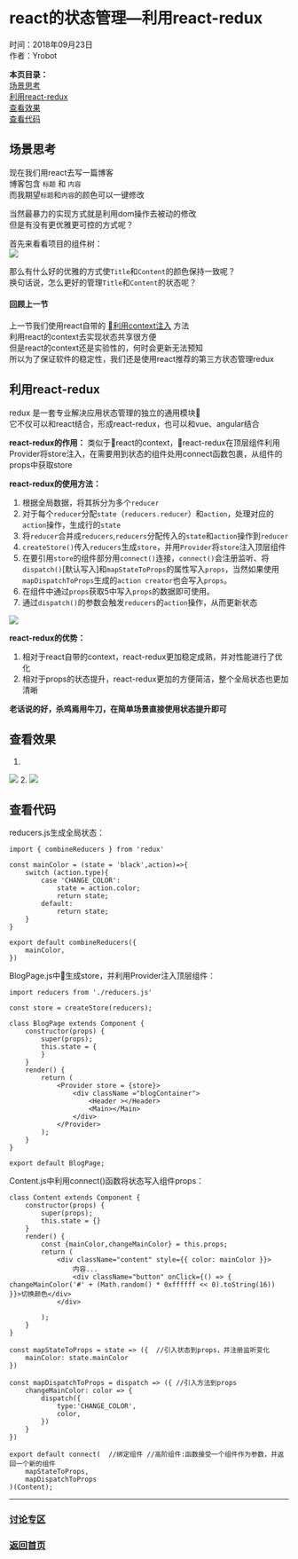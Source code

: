 # react的状态管理—利用react-redux 
时间：2018年09月23日  
作者：Yrobot  

__本页目录：__   
[场景思考](#index)  
[利用react-redux](#redux)  
[查看效果](#result)  
[查看代码](#code)  

<a id='index'></a>

## 场景思考
现在我们用react去写一篇博客  
博客包含 `标题` 和 `内容`  
而我期望`标题`和`内容`的颜色可以一键修改  

当然最暴力的实现方式就是利用dom操作去被动的修改  
但是有没有更优雅更可控的方式呢？  

首先来看看项目的组件树：  
![](https://ws1.sinaimg.cn/large/006tNbRwgy1fvekxo7hlhj30c00aj0sy.jpg)

那么有什么好的优雅的方式使`Title`和`Content`的颜色保持一致呢？  
换句话说，怎么更好的管理`Title`和`Content`的状态呢？ 

#### 回顾上一节  
上一节我们使用react自带的 [利用context注入](./利用context注入.md) 方法   
利用react的context去实现状态共享很方便  
但是react的context还是实验性的，何时会更新无法预知  
所以为了保证软件的稳定性，我们还是使用react推荐的第三方状态管理redux   

<a id='redux'></a>

## 利用react-redux
redux 是一套专业解决应用状态管理的独立的通用模块  
它不仅可以和react结合，形成react-redux，也可以和vue、angular结合  

__react-redux的作用：__ 类似于react的context，react-redux在顶层组件利用Provider将store注入，在需要用到状态的组件处用connect函数包裹，从组件的props中获取store  

__react-redux的使用方法：__  
1. 根据全局数据，将其拆分为多个`reducer`
2. 对于每个`reducer`分配`state`（`reducers.reducer`）和`action`，处理对应的`action`操作，生成行的`state`
3. 将`reducer`合并成`reducers`,`reducers`分配传入的`state`和`action`操作到`reducer` 
4. `createStore()`传入`reducers`生成`store`，并用`Provider`将`store`注入顶层组件
5. 在要引用`store`的组件部分用`connect()`连接，`connect()`会注册监听、将`dispatch()`[默认写入]和`mapStateToProps`的属性写入`props`，当然如果使用`mapDispatchToProps`生成的`action creator`也会写入`props`。
6. 在组件中通过`props`获取5中写入`props`的数据即可使用。
7. 通过`dispatch()`的参数会触发`reducers`的`action`操作，从而更新状态  

![](https://ws2.sinaimg.cn/large/006tNbRwgy1fvlqv6xb3uj30yu0sagqj.jpg)

__react-redux的优势：__ 
1. 相对于react自带的context，react-redux更加稳定成熟，并对性能进行了优化  
2. 相对于props的状态提升，react-redux更加的方便简洁，整个全局状态也更加清晰   

__老话说的好，杀鸡焉用牛刀，在简单场景直接使用状态提升即可__  

<a id='result'></a>

## 查看效果
1. 
![](https://ws3.sinaimg.cn/large/006tNbRwgy1fvhmmoieh4j31kw0nxdpk.jpg)
2. 
![](https://ws2.sinaimg.cn/large/006tNbRwgy1fvhmmukgfyj31kw0o2qcy.jpg)


<a id='code'></a>

## 查看代码
reducers.js生成全局状态：  
```
import { combineReducers } from 'redux'

const mainColor = (state = 'black',action)=>{
    switch (action.type){
        case 'CHANGE_COLOR':
            state = action.color;
            return state;
        default:
            return state;
    }
}

export default combineReducers({
    mainColor,
})
```

BlogPage.js中生成store，并利用Provider注入顶层组件：
```
import reducers from './reducers.js'

const store = createStore(reducers);

class BlogPage extends Component {
    constructor(props) {
        super(props);
        this.state = {
        }
    }
    render() {
        return (
            <Provider store = {store}>
                <div className ="blogContainer">
                    <Header ></Header>
                    <Main></Main>
                </div>
            </Provider>
        );
    }
}

export default BlogPage;
```

Content.js中利用connect()函数将状态写入组件props：  
```
class Content extends Component {
    constructor(props) {
        super(props);
        this.state = {}
    }
    render() {
        const {mainColor,changeMainColor} = this.props;
        return (
            <div className="content" style={{ color: mainColor }}>
                内容...
                <div className="button" onClick={() => { changeMainColor('#' + (Math.random() * 0xffffff << 0).toString(16)) }}>切换颜色</div>
            </div>

        );
    }
}

const mapStateToProps = state => ({  //引入状态到props，并注册监听变化
    mainColor: state.mainColor
})

const mapDispatchToProps = dispatch => ({ //引入方法到props
    changeMainColor: color => {
        dispatch({
            type:'CHANGE_COLOR',
            color,
        })
    }
})

export default connect(  //绑定组件 //高阶组件:函数接受一个组件作为参数，并返回一个新的组件
    mapStateToProps,
    mapDispatchToProps
)(Content);
```

--- 

### [讨论专区](https://github.com/Yrobot/Yrobot-FrontEnd-Blog/issues/1)  
### [返回首页](../../README.md)
